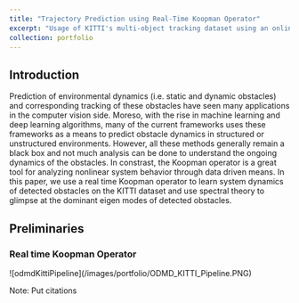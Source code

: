 ```yaml
---
title: "Trajectory Prediction using Real-Time Koopman Operator"
excerpt: "Usage of KITTI's multi-object tracking dataset using an online variant of Koopman Operator<br/><img src='/images/portfolio/ODMD_KITTI_Pipeline.PNG' alt='Pipeline for ODMD with Koopman on KITTI Dataset'>"
collection: portfolio
---
```


<h2> Introduction </h2>
Prediction of environmental dynamics (i.e. static and dynamic obstacles) and corresponding tracking of these obstacles have seen many applications in the computer vision side. Moreso, with the rise in machine learning and deep learning algorithms, many of the current frameworks uses these frameworks as a means to predict obstacle dynamics in structured or unstructured environments. However, all these methods generally remain a black box and not much analysis can be done to understand the ongoing dynamics of the obstacles. In constrast, the Koopman operator is a great tool for analyzing nonlinear system behavior through data driven means. In this paper, we use a real time Koopman operator to learn system dynamics of detected obstacles on the KITTI dataset and use spectral theory to glimpse at the dominant eigen modes of detected obstacles. 

<h2> Preliminaries </h2>
<h3> Real time Koopman Operator </h3>
![odmdKittiPipeline](/images/portfolio/ODMD_KITTI_Pipeline.PNG)


Note: Put citations
